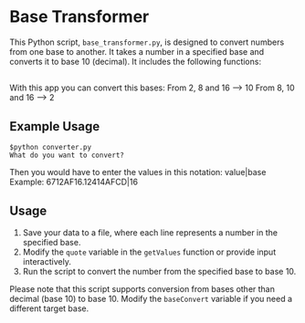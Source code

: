 # Base Transformer

This Python script, `base_transformer.py`, is designed to convert numbers from one base to another. It takes a number in a specified base and converts it to base 10 (decimal). It includes the following functions:

##

With this app you can convert this bases:
    From 2, 8 and 16 --> 10
    From 8, 10 and 16 --> 2

## Example Usage

```
$python converter.py
What do you want to convert?

```
Then you would have to enter the values in this notation:
value|base
Example:
6712AF16.12414AFCD|16

## Usage

1. Save your data to a file, where each line represents a number in the specified base.
2. Modify the `quote` variable in the `getValues` function or provide input interactively.
3. Run the script to convert the number from the specified base to base 10.

Please note that this script supports conversion from bases other than decimal (base 10) to base 10. Modify the `baseConvert` variable if you need a different target base.